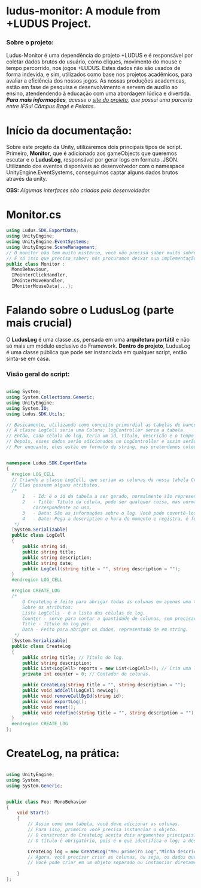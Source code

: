 # ludus-monitor: A module from +LUDUS Project.
<h3>Sobre o projeto:</h3>
<p>
  Ludus-Monitor é uma dependência do projeto +LUDUS e é responsável por coletar dados brutos do usuário, como cliques, movimento do mouse e
  tempo percorrido, nos jogos +LUDUS. Estes dados não são usados de forma indevida, e sim, utilizados como base nos projetos acadêmicos, para avaliar a eficiência dos nossos jogos.
  As nossas produções academicas, estão em fase de pesquisa e desenvolvimento e servem de auxílio ao ensino, atendendendo à educação com uma abordagem lúdica e divertida.
  <br>
  <i>
    <strong>Para mais informações</strong>, acesse o <a href = "https://sites.google.com/view/maisludus">site do projeto</a>, que possui uma parceria entre IFSul Câmpus Bagé e Pelotas.
  </i>
</p>

<h1>Início da documentação:</h1>
<p>Sobre este projeto da Unity, utilizaremos dois principais tipos de script. Primeiro, <strong>Monitor</strong>, que é adicionado aos gameObjects que queremos escutar 
  e o <strong>LudusLog</strong>, responsável por gerar logs em formato .JSON.
  Utilizando dos eventos disponíveis ao desenvolvedor com o namespace UnityEngine.EventSystems, conseguimos captar alguns dados brutos através da unity.
  <br>
  
  <strong>OBS:</strong> <i>Algumas interfaces são criadas pelo desenvoldedor.</i>
  <br>

  <h1>Monitor.cs</h1>
  
  ```csharp
using Ludus.SDK.ExportData;
using UnityEngine;
using UnityEngine.EventSystems;
using UnityEngine.SceneManagement;
// O monitor não tem muito mistério, você não precisa saber muito sobre a sua implementação, mas o mais importante é anexá-lo a um gameobject.
// É só isso que precisa saber; nós procuramos deixar sua implementação tratar o maior número de erros possível, para não estourar um Debug.LogError automático do sistema.
public class Monitor :
    MonoBehaviour,
    IPointerClickHandler,
    IPointerMoveHandler,
    IMonitorMouseData{...};
  ```

</p>

<h1>Falando sobre o LudusLog (parte mais crucial)</h1>
<p>O <strong>LudusLog</strong> é uma classe .cs, pensada em uma <strong>arquitetura portátil</strong> e não só mais um módulo exclusivo do Framework.
  <strong>Dentro do projeto</strong>, LudusLog é uma classe pública que pode ser instanciada em qualquer script, então sinta-se em casa.
</p>

<h3>Visão geral do script:</h3>
<p>

  ```csharp

using System;
using System.Collections.Generic;
using UnityEngine;
using System.IO;
using Ludus.SDK.Utils;

// Basicamente, utilizando como conceito primordial as tabelas de banco de dados, o nosso LOG Geral será um grande tabela, com vários logs.
// A classe LogCell seria uma Coluna; logController seria a tabela.
// Então, cada célula do log, teria um id, título, descrição e o tempo de execução em que foi executado.
// Depois, esses dados serão adicionados no LogController e assim serão submetidos.
// Por enquanto, eles estão em formato de string, mas pretendemos colocá-los em JSON, e assim exportar para um banco de dados.


namespace Ludus.SDK.ExportData
{
    #region LOG_CELL 
    // Criando a classe LogCell, que seriam as colunas da nossa tabela CreateLog.
    // Elas possuem alguns atributos.
    /*
        1   - Id: é o id da tabela a ser gerado, normalmente são representados por um número inteiro em formato de string.
        2   - Title: Título da célula, pode ser qualquer coisa, mas normalmente para um boa prática, recomendamos colocar um título que seja 
            correspondente ao uso.
        3   - Data: São as informações sobre o log. Você pode covertê-los a um JSON string, e colocar ali. Nesta versão, por enquanto, só há esta opção.
        4   - Date: Pega a description e hora do momento e registra, é feito de foram automática, você nem precisa se preocupar  com isso.
     */
    [System.Serializable]
    public class LogCell
    {
        public string id;
        public string title;
        public string description;
        public string date;
        public LogCell(string title = "", string description = "");
    }
    #endregion LOG_CELL

    #region CREATE_LOG
    /*
        O CreateLog é feito para abrigar todas as colunas em apenas uma tabela; abrigar todos os objetos em um objeto-pai, para termos os dados de forma centralizada.
        Sobre os atributos:
        Lista LogCells - é a lista das células de log.
        Counter - serve para contar a quantidade de colunas, sem precisar usar reports.Count toda hora.
        Title - Título do log pai.
        Data - Feito para abrigar os dados, representado de em string.
     */
    [System.Serializable]
    public class CreateLog
    {
        public string title; // Título do log.
        public string description;
        public List<LogCell> reports = new List<LogCell>(); // Cria uma lista de colunas;
        private int counter = 0; // Contador de colunas.

        public CreateLog(string title = "", string description = "");
        public void addCell(LogCell newLog);
        public void removeCellById(string id);
        public void exportLog();
        public void reset();
        public void redefine(string title = "", string description = "");
    }
    #endregion CREATE_LOG
};
  ```
</p>

<h1>CreateLog, na prática:</h1>
<p>
  
  ```csharp
  
  using UnityEngine;
  using System;
  using System.Generic;


  public class Foo: MonoBehavior
  {
      void Start()
      {
          // Assim como uma tabela, você deve adicionar as colunas.
          // Para isso, primeiro você precisa instanciar o objeto.
          // O construtor de CreateLog aceita dois argumentos principais: new CreateLog(string title, string description);
          // O título é obrigatório, pois é o que identifica o log; a descrição não é necessária, mas recomendamos pois deixa o uso mais organizado.

          CreateLog log = new CreateLog("Meu primeiro Log","Minha descrição");
          // Agora, você precisar criar as colunas, ou seja, os dados que serão colocados nesta tabela, então para isso, você vai usar o método CreateLog.addCell();
          // Você pode criar em um objeto separado ou instanciar diretamente no parâmetro da função.
          
      }
  };

  ```
</p>

